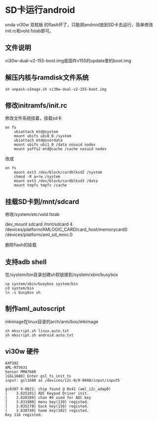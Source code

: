 
# SD卡运行android

onda vi30w 双核板 的flash坏了，只能把android放到SD卡去运行，简单修改init.rc和vold.fstab即可。

## 文件说明

vi30w-dual-v2-155-boot.img是固件v155的update里的boot.img

## 解压内核与ramdisk文件系统

	sh unpack-uImage.sh vi30w-dual-v2-155-boot.img 

## 修改initramfs/init.rc

修改文件系统挂着，挂载sd卡

	on fs
		ubiattach mtd@system
		mount ubifs ubi0_0 /system
		ubiattach mtd@userdata
		mount ubifs ubi1_0 /data nosuid nodev
		mount yaffs2 mtd@cache /cache nosuid nodev

改成

	on fs
		mount ext3 /dev/block/cardblksd2 /system 
		chmod -R a+rw /system
		mount ext3 /dev/block/cardblksd3 /data 
		mount tmpfs tmpfs /cache

## 挂载SD卡到/mnt/sdcard

修改/system/etc/vold.fstab

dev_mount sdcard /mnt/sdcard 4 /devices/platform/AMLOGIC_CARD/card_host/memorycard0 /devices/platform/aml_sd_mmc.0

删除flash的挂载

## 支持adb shell

在/system/bin目录创建sh软链接到/system/xbin/busybox

	cp system/xbin/busybox system/bin
	cd system/bin
	ln -s busybox sh


## 制作aml_autoscript

mkimage在linux目录的arch/arm/boo/mkimage

	sh mkscript.sh linux.auto.txt
	sh mkscript.sh android.auto.txt

## vi30w 硬件

	AXP202
	AML-RT5631
	Sensor MMA7660
	[GSL1680] Enter gsl_ts_init_ts
	input: gsl1680 as /devices/i2c-0/0-0040/input/input5

	gc0307 0-0021: chip found @ 0x42 (aml_i2c_adap0)
	[    3.825101] ADC Keypad Driver init.
	[    3.828289] chan #4 used for ADC key
	[    3.831900] menu key(139) registed.
	[    3.835278] back key(158) registed.
	[    3.838749] home key(102) registed.
	Key 116 registed.

